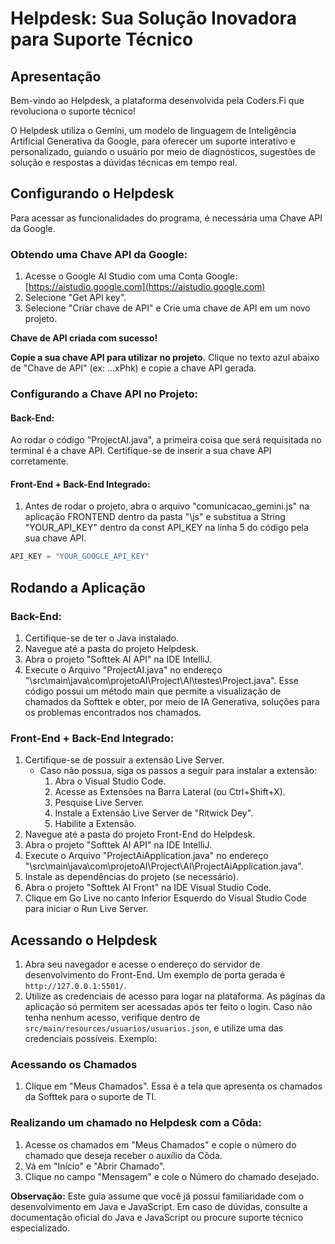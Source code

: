 # Helpdesk: Sua Solução Inovadora para Suporte Técnico

## Apresentação

Bem-vindo ao Helpdesk, a plataforma desenvolvida pela Coders.Fi que revoluciona o suporte técnico!

O Helpdesk utiliza o Gemini, um modelo de linguagem de Inteligência Artificial Generativa da Google, para oferecer um suporte interativo e personalizado, guiando o usuário por meio de diagnósticos, sugestões de solução e respostas a dúvidas técnicas em tempo real.

## Configurando o Helpdesk

Para acessar as funcionalidades do programa, é necessária uma Chave API da Google.

### Obtendo uma Chave API da Google:

1. Acesse o Google AI Studio com uma Conta Google: [https://aistudio.google.com](https://aistudio.google.com)
2. Selecione "Get API key".
3. Selecione "Criar chave de API" e Crie uma chave de API em um novo projeto.

**Chave de API criada com sucesso!**

**Copie a sua chave API para utilizar no projeto.** Clique no texto azul abaixo de "Chave de API" (ex: …xPhk) e copie a chave API gerada.

### Configurando a Chave API no Projeto:

#### Back-End:

Ao rodar o código "ProjectAI.java", a primeira coisa que será requisitada no terminal é a chave API. Certifique-se de inserir a sua chave API corretamente.

#### Front-End + Back-End Integrado:

1. Antes de rodar o projeto, abra o arquivo "comunicacao_gemini.js" na aplicação FRONTEND dentro da pasta "\js" e substitua a String "YOUR_API_KEY" dentro da const API_KEY na linha 5 do código pela sua chave API.

```javascript
API_KEY = "YOUR_GOOGLE_API_KEY"
```

## Rodando a Aplicação

### Back-End:

1. Certifique-se de ter o Java instalado.
2. Navegue até a pasta do projeto Helpdesk.
3. Abra o projeto "Softtek AI API" na IDE IntelliJ.
4. Execute o Arquivo "ProjectAI.java" no endereço "\src\main\java\com\projetoAI\Project\AI\testes\Project.java". Esse código possui um método main que permite a visualização de chamados da Softtek e obter, por meio de IA Generativa, soluções para os problemas encontrados nos chamados.

### Front-End + Back-End Integrado:

1. Certifique-se de possuir a extensão Live Server.
    * Caso não possua, siga os passos a seguir para instalar a extensão:
        1. Abra o Visual Studio Code.
        2. Acesse as Extensões na Barra Lateral (ou Ctrl+Shift+X).
        3. Pesquise Live Server.
        4. Instale a Extensão Live Server de "Ritwick Dey".
        5. Habilite a Extensão.
2. Navegue até a pasta do projeto Front-End do Helpdesk.
3. Abra o projeto "Softtek AI API" na IDE IntelliJ.
4. Execute o Arquivo "ProjectAiApplication.java" no endereço "\src\main\java\com\projetoAI\Project\AI\ProjectAiApplication.java".
5. Instale as dependências do projeto (se necessário).
6. Abra o projeto "Softtek AI Front" na IDE Visual Studio Code.
7. Clique em Go Live no canto Inferior Esquerdo do Visual Studio Code para iniciar o Run Live Server.

## Acessando o Helpdesk

1. Abra seu navegador e acesse o endereço do servidor de desenvolvimento do Front-End. Um exemplo de porta gerada é `http://127.0.0.1:5501/`.
2. Utilize as credenciais de acesso para logar na plataforma. As páginas da aplicação só permitem ser acessadas após ter feito o login. Caso não tenha nenhum acesso, verifique dentro de `src/main/resources/usuarios/usuarios.json`, e utilize uma das credenciais possíveis. Exemplo:

### Acessando os Chamados

1. Clique em "Meus Chamados". Essa é a tela que apresenta os chamados da Softtek para o suporte de TI.

### Realizando um chamado no Helpdesk com a Côda:

1. Acesse os chamados em "Meus Chamados" e copie o número do chamado que deseja receber o auxílio da Côda.
2. Vá em "Início" e "Abrir Chamado".
3. Clique no campo "Mensagem" e cole o Número do chamado desejado.

**Observação:** Este guia assume que você já possui familiaridade com o desenvolvimento em Java e JavaScript. Em caso de dúvidas, consulte a documentação oficial do Java e JavaScript ou procure suporte técnico especializado.
